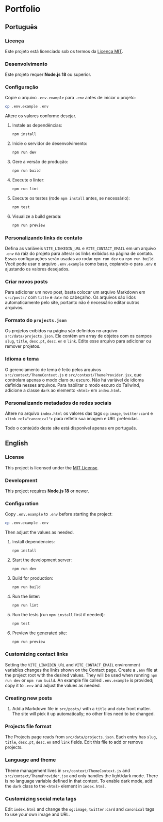 # Portfolio

## Português

### Licença
Este projeto está licenciado sob os termos da [Licença MIT](LICENSE).

### Desenvolvimento

Este projeto requer **Node.js 18** ou superior.

### Configuração

Copie o arquivo `.env.example` para `.env` antes de iniciar o projeto:
```bash
cp .env.example .env
```
Altere os valores conforme desejar.


1. Instale as dependências:

   ```bash
   npm install
   ```

2. Inicie o servidor de desenvolvimento:

   ```bash
   npm run dev
   ```

3. Gere a versão de produção:

   ```bash
   npm run build
   ```

4. Execute o linter:

   ```bash
   npm run lint
   ```

5. Execute os testes (rode `npm install` antes, se necessário):

   ```bash
   npm test
   ```

6. Visualize a build gerada:

   ```bash
   npm run preview
   ```

### Personalizando links de contato

Defina as variáveis `VITE_LINKEDIN_URL` e `VITE_CONTACT_EMAIL` em um arquivo `.env` na raiz do projeto para alterar os links exibidos na página de contato. Essas configurações serão usadas ao rodar `npm run dev` ou `npm run build`.
Você pode usar o arquivo `.env.example` como base, copiando-o para `.env` e ajustando os valores desejados.


### Criar novos posts

Para adicionar um novo post, basta colocar um arquivo Markdown em `src/posts/`
com `title` e `date` no cabeçalho. Os arquivos são lidos automaticamente pelo
site, portanto não é necessário editar outros arquivos.

### Formato do `projects.json`

Os projetos exibidos na página são definidos no arquivo `src/data/projects.json`.
Ele contém um array de objetos com os campos `slug`, `title`, `desc.pt`,
`desc.en` e `link`. Edite esse arquivo para adicionar ou remover projetos.

### Idioma e tema

O gerenciamento de tema é feito pelos arquivos `src/context/ThemeContext.js` e
`src/context/ThemeProvider.jsx`, que controlam apenas o modo claro ou escuro.
Não há variável de idioma definida nesses arquivos. Para habilitar o modo
escuro do Tailwind, adicione a classe `dark` ao elemento `<html>` em
`index.html`.

### Personalizando metadados de redes sociais

Altere no arquivo `index.html` os valores das tags `og:image`, `twitter:card` e
`<link rel="canonical">` para refletir sua imagem e URL preferidas.

Todo o conteúdo deste site está disponível apenas em português.

## English

### License
This project is licensed under the [MIT License](LICENSE).

### Development

This project requires **Node.js 18** or newer.

### Configuration

Copy `.env.example` to `.env` before starting the project:
```bash
cp .env.example .env
```
Then adjust the values as needed.


1. Install dependencies:

   ```bash
   npm install
   ```

2. Start the development server:

   ```bash
   npm run dev
   ```

3. Build for production:

   ```bash
   npm run build
   ```

4. Run the linter:

   ```bash
   npm run lint
   ```

5. Run the tests (run `npm install` first if needed):

   ```bash
   npm test
   ```

6. Preview the generated site:

   ```bash
   npm run preview
   ```

### Customizing contact links

Setting the `VITE_LINKEDIN_URL` and `VITE_CONTACT_EMAIL` environment variables changes the links shown on the Contact page. Create a `.env` file at the project root with the desired values. They will be used when running `npm run dev` or `npm run build`.
An example file called `.env.example` is provided; copy it to `.env` and adjust the values as needed.


### Creating new posts

1. Add a Markdown file in `src/posts/` with a `title` and `date` front matter.
   The site will pick it up automatically; no other files need to be changed.

### Projects file format

The Projects page reads from `src/data/projects.json`. Each entry has `slug`,
`title`, `desc.pt`, `desc.en` and `link` fields. Edit this file to add or remove
projects.

### Language and theme

Theme management lives in `src/context/ThemeContext.js` and `src/context/ThemeProvider.jsx` and only handles the
light/dark mode. There is no
language variable defined in that context. To enable dark mode, add the `dark`
class to the `<html>` element in `index.html`.

### Customizing social meta tags

Edit `index.html` and change the `og:image`, `twitter:card` and
`canonical` tags to use your own image and URL.
